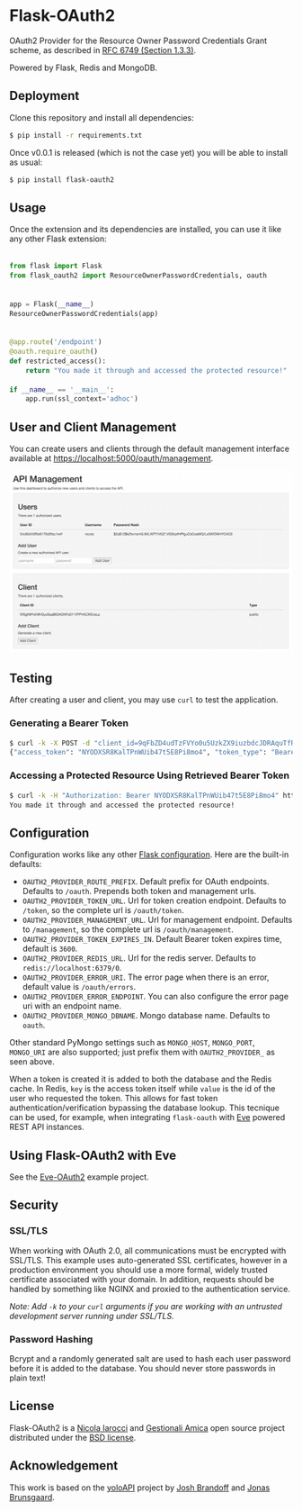 # Flask-OAuth2
OAuth2 Provider for the Resource Owner Password Credentials Grant scheme, as
described in [RFC 6749 (Section 1.3.3)][1].

Powered by Flask, Redis and MongoDB.

## Deployment
Clone this repository and install all dependencies:

```bash
$ pip install -r requirements.txt
```

Once v0.0.1 is released (which is not the case yet) you will be able to install
as usual:

```bash
$ pip install flask-oauth2
```

## Usage
Once the extension and its dependencies are installed, you can use it like any
other Flask extension:

```python

from flask import Flask
from flask_oauth2 import ResourceOwnerPasswordCredentials, oauth


app = Flask(__name__)
ResourceOwnerPasswordCredentials(app)


@app.route('/endpoint')
@oauth.require_oauth()
def restricted_access():
    return "You made it through and accessed the protected resource!"

if __name__ == '__main__':
    app.run(ssl_context='adhoc')
```

## User and Client Management
You can create users and clients through the default management interface
available at [https://localhost:5000/oauth/management][8].

![API Management Console][console]

## Testing
After creating a user and client, you may use `curl` to test the application.

### Generating a Bearer Token
```bash
$ curl -k -X POST -d "client_id=9qFbZD4udTzFVYo0u5UzkZX9iuzbdcJDRAquTfRk&grant_type=password&username=jonas&password=pass" https://localhost:5000/oauth/token
{"access_token": "NYODXSR8KalTPnWUib47t5E8Pi8mo4", "token_type": "Bearer", "refresh_token": "s6L6OPL2bnKSRSbgQM3g0wbFkJB4ML", "scope": ""}
```

### Accessing a Protected Resource Using Retrieved Bearer Token
```bash
$ curl -k -H "Authorization: Bearer NYODXSR8KalTPnWUib47t5E8Pi8mo4" https://localhost:5000/endpoint
You made it through and accessed the protected resource!
```

## Configuration
Configuration works like any other [Flask configuration][flask-config]. Here are
the built-in defaults:

- `OAUTH2_PROVIDER_ROUTE_PREFIX`. Default prefix for OAuth endpoints. Defaults to `/oauth`. Prepends both token and management urls.
- `OAUTH2_PROVIDER_TOKEN_URL`. Url for token creation endpoint. Defaults to `/token`, so the complete url is `/oauth/token`. 
- `OAUTH2_PROVIDER_MANAGEMENT_URL`. Url for management endpoint. Defaults to `/management`, so the complete url is `/oauth/management`. 
- `OAUTH2_PROVIDER_TOKEN_EXPIRES_IN`. Default Bearer token expires time, default is `3600`.
- `OAUTH2_PROVIDER_REDIS_URL`. Url for the redis server. Defaults to `redis://localhost:6379/0`. 
- `OAUTH2_PROVIDER_ERROR_URI`. The error page when there is an error, default value is `/oauth/errors`. 
- `OAUTH2_PROVIDER_ERROR_ENDPOINT`. You can also configure the error page uri with an endpoint name. 
- `OAUTH2_PROVIDER_MONGO_DBNAME`. Mongo database name. Defaults to `oauth`. 

Other standard PyMongo settings such as `MONGO_HOST`, `MONGO_PORT`, `MONGO_URI`
are also supported; just prefix them with `OAUTH2_PROVIDER_` as seen above.

When a token is created it is added to both the database and the Redis cache.
In Redis, `key` is the access token itself while `value` is the id of the user
who requested the token. This allows for fast token authentication/verification
bypassing the database lookup. This tecnique can be used, for example, when
integrating `flask-oauth` with [Eve][eve] powered REST API instances.

## Using Flask-OAuth2 with Eve
See the [Eve-OAuth2][9] example project.

## Security
### SSL/TLS
When working with OAuth 2.0, all communications must be encrypted with SSL/TLS.
This example uses auto-generated SSL certificates, however in a production
environment you should use a more formal, widely trusted certificate associated
with your domain. In addition, requests should be handled by something like
NGINX and proxied to the authentication service.

*Note: Add `-k` to your `curl` arguments if you are working with an untrusted
development server running under SSL/TLS.*

### Password Hashing
Bcrypt and a randomly generated salt are used to hash each user password before
it is added to the database. You should never store passwords in plain text! 

## License
Flask-OAuth2 is a [Nicola Iarocci][5] and [Gestionali Amica][6] open source project
distributed under the [BSD license][7].

## Acknowledgement
This work is based on the [yoloAPI][2] project by [Josh Brandoff][3] and [Jonas Brunsgaard][4].

[1]: http://tools.ietf.org/html/rfc6749#section-1.3.3
[2]: https://github.com/brunsgaard/yoloAPI
[3]: https://github.com/EmergentBehavior
[4]: https://github.com/brunsgaard
[5]: http://nicolaiarocci.com
[6]: http://gestionaleamica.com
[7]: https://github.com/nicolaiarocci/flask-oauth2/blob/master/LICENSE
[8]: https://localhost:5000/oauth/management
[9]: https://github.com/nicolaiarocci/eve-oauth2
[console]: static/console.png
[eve]: http://python-eve.org
[flask-config]: http://flask.pocoo.org/docs/0.10/config/
